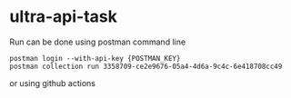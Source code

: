 # ultra-api-task

Run can be done using postman command line

```
postman login --with-api-key {POSTMAN_KEY}
postman collection run 3358709-ce2e9676-05a4-4d6a-9c4c-6e418708cc49
```

or using github actions
